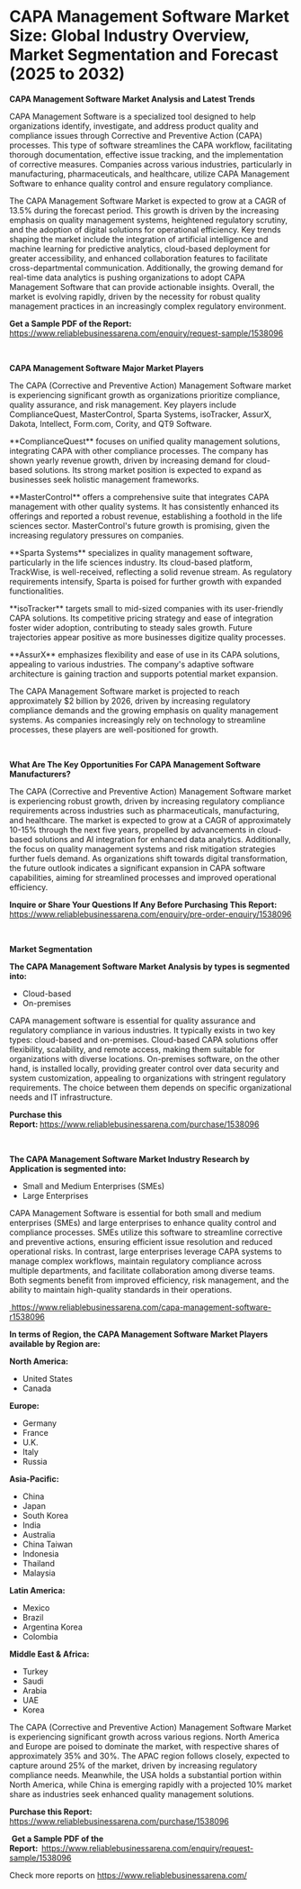 <p><h1>CAPA Management Software Market Size: Global Industry Overview, Market Segmentation and Forecast (2025 to 2032)</h1></p><p><strong>CAPA Management Software Market Analysis and Latest Trends</strong></p>
<p><p>CAPA Management Software is a specialized tool designed to help organizations identify, investigate, and address product quality and compliance issues through Corrective and Preventive Action (CAPA) processes. This type of software streamlines the CAPA workflow, facilitating thorough documentation, effective issue tracking, and the implementation of corrective measures. Companies across various industries, particularly in manufacturing, pharmaceuticals, and healthcare, utilize CAPA Management Software to enhance quality control and ensure regulatory compliance.</p><p>The CAPA Management Software Market is expected to grow at a CAGR of 13.5% during the forecast period. This growth is driven by the increasing emphasis on quality management systems, heightened regulatory scrutiny, and the adoption of digital solutions for operational efficiency. Key trends shaping the market include the integration of artificial intelligence and machine learning for predictive analytics, cloud-based deployment for greater accessibility, and enhanced collaboration features to facilitate cross-departmental communication. Additionally, the growing demand for real-time data analytics is pushing organizations to adopt CAPA Management Software that can provide actionable insights. Overall, the market is evolving rapidly, driven by the necessity for robust quality management practices in an increasingly complex regulatory environment.</p></p>
<p><strong>Get a Sample PDF of the Report:&nbsp;</strong> <a href="https://www.reliablebusinessarena.com/enquiry/request-sample/1538096?utm_campaign=3041&utm_medium=2&utm_source=Github&utm_content=ia&utm_term=10032025&utm_id=capa-management-software">https://www.reliablebusinessarena.com/enquiry/request-sample/1538096</a></p>
<p>&nbsp;</p>
<p><strong>CAPA Management Software Major Market Players</strong></p>
<p><p>The CAPA (Corrective and Preventive Action) Management Software market is experiencing significant growth as organizations prioritize compliance, quality assurance, and risk management. Key players include ComplianceQuest, MasterControl, Sparta Systems, isoTracker, AssurX, Dakota, Intellect, Form.com, Cority, and QT9 Software.</p><p>**ComplianceQuest** focuses on unified quality management solutions, integrating CAPA with other compliance processes. The company has shown yearly revenue growth, driven by increasing demand for cloud-based solutions. Its strong market position is expected to expand as businesses seek holistic management frameworks.</p><p>**MasterControl** offers a comprehensive suite that integrates CAPA management with other quality systems. It has consistently enhanced its offerings and reported a robust revenue, establishing a foothold in the life sciences sector. MasterControl's future growth is promising, given the increasing regulatory pressures on companies.</p><p>**Sparta Systems** specializes in quality management software, particularly in the life sciences industry. Its cloud-based platform, TrackWise, is well-received, reflecting a solid revenue stream. As regulatory requirements intensify, Sparta is poised for further growth with expanded functionalities.</p><p>**isoTracker** targets small to mid-sized companies with its user-friendly CAPA solutions. Its competitive pricing strategy and ease of integration foster wider adoption, contributing to steady sales growth. Future trajectories appear positive as more businesses digitize quality processes.</p><p>**AssurX** emphasizes flexibility and ease of use in its CAPA solutions, appealing to various industries. The company's adaptive software architecture is gaining traction and supports potential market expansion.</p><p>The CAPA Management Software market is projected to reach approximately $2 billion by 2026, driven by increasing regulatory compliance demands and the growing emphasis on quality management systems. As companies increasingly rely on technology to streamline processes, these players are well-positioned for growth.</p></p>
<p>&nbsp;</p>
<p><strong>What Are The Key Opportunities For CAPA Management Software Manufacturers?</strong></p>
<p><p>The CAPA (Corrective and Preventive Action) Management Software market is experiencing robust growth, driven by increasing regulatory compliance requirements across industries such as pharmaceuticals, manufacturing, and healthcare. The market is expected to grow at a CAGR of approximately 10-15% through the next five years, propelled by advancements in cloud-based solutions and AI integration for enhanced data analytics. Additionally, the focus on quality management systems and risk mitigation strategies further fuels demand. As organizations shift towards digital transformation, the future outlook indicates a significant expansion in CAPA software capabilities, aiming for streamlined processes and improved operational efficiency.</p></p>
<p><strong>Inquire or Share Your Questions If Any Before Purchasing This Report:</strong> <a href="https://www.reliablebusinessarena.com/enquiry/pre-order-enquiry/1538096?utm_campaign=3041&utm_medium=2&utm_source=Github&utm_content=ia&utm_term=10032025&utm_id=capa-management-software">https://www.reliablebusinessarena.com/enquiry/pre-order-enquiry/1538096</a></p>
<p>&nbsp;</p>
<p><strong>Market Segmentation</strong></p>
<p><strong>The CAPA Management Software Market Analysis by types is segmented into:</strong></p>
<p><ul><li>Cloud-based</li><li>On-premises</li></ul></p>
<p><p>CAPA management software is essential for quality assurance and regulatory compliance in various industries. It typically exists in two key types: cloud-based and on-premises. Cloud-based CAPA solutions offer flexibility, scalability, and remote access, making them suitable for organizations with diverse locations. On-premises software, on the other hand, is installed locally, providing greater control over data security and system customization, appealing to organizations with stringent regulatory requirements. The choice between them depends on specific organizational needs and IT infrastructure.</p></p>
<p><strong>Purchase this Report:&nbsp;</strong><a href="https://www.reliablebusinessarena.com/purchase/1538096?utm_campaign=3041&utm_medium=2&utm_source=Github&utm_content=ia&utm_term=10032025&utm_id=capa-management-software">https://www.reliablebusinessarena.com/purchase/1538096</a></p>
<p>&nbsp;</p>
<p><strong>The CAPA Management Software Market Industry Research by Application is segmented into:</strong></p>
<p><ul><li>Small and Medium Enterprises (SMEs)</li><li>Large Enterprises</li></ul></p>
<p><p>CAPA Management Software is essential for both small and medium enterprises (SMEs) and large enterprises to enhance quality control and compliance processes. SMEs utilize this software to streamline corrective and preventive actions, ensuring efficient issue resolution and reduced operational risks. In contrast, large enterprises leverage CAPA systems to manage complex workflows, maintain regulatory compliance across multiple departments, and facilitate collaboration among diverse teams. Both segments benefit from improved efficiency, risk management, and the ability to maintain high-quality standards in their operations.</p></p>
<p><a href="https://www.reliablebusinessarena.com/capa-management-software-r1538096?utm_campaign=3041&utm_medium=2&utm_source=Github&utm_content=ia&utm_term=10032025&utm_id=capa-management-software">&nbsp;https://www.reliablebusinessarena.com/capa-management-software-r1538096</a></p>
<p><strong>In terms of Region, the CAPA Management Software Market Players available by Region are:</strong></p>
<p>
    <p> <strong> North America: </strong>
        <ul>
            <li>United States</li>
            <li>Canada</li>
        </ul>
        </p> 
    <p> <strong> Europe: </strong>
        <ul>
            <li>Germany</li>
            <li>France</li>
            <li>U.K.</li>
            <li>Italy</li>
            <li>Russia</li>
        </ul>
        </p> 
    <p> <strong> Asia-Pacific: </strong>
        <ul>
            <li>China</li>
            <li>Japan</li>
            <li>South Korea</li>
            <li>India</li>
            <li>Australia</li>
            <li>China Taiwan</li>
            <li>Indonesia</li>
            <li>Thailand</li>
            <li>Malaysia</li>
        </ul>
        </p> 
    <p> <strong> Latin America: </strong>
        <ul>
            <li>Mexico</li>
            <li>Brazil</li>
            <li>Argentina Korea</li>
            <li>Colombia</li>
        </ul>
        </p> 
    <p> <strong> Middle East & Africa: </strong>
        <ul>
            <li>Turkey</li>
            <li>Saudi</li>
            <li>Arabia</li>
            <li>UAE</li>
            <li>Korea</li>
        </ul>
    </p>
    </p>
<p><p>The CAPA (Corrective and Preventive Action) Management Software Market is experiencing significant growth across various regions. North America and Europe are poised to dominate the market, with respective shares of approximately 35% and 30%. The APAC region follows closely, expected to capture around 25% of the market, driven by increasing regulatory compliance needs. Meanwhile, the USA holds a substantial portion within North America, while China is emerging rapidly with a projected 10% market share as industries seek enhanced quality management solutions.</p></p>
<p><strong>Purchase this Report: </strong><a href="https://www.reliablebusinessarena.com/purchase/1538096?utm_campaign=3041&utm_medium=2&utm_source=Github&utm_content=ia&utm_term=10032025&utm_id=capa-management-software">https://www.reliablebusinessarena.com/purchase/1538096</a></p>
<p>&nbsp;<strong>Get a Sample PDF of the Report:&nbsp;&nbsp;</strong><a href="https://www.reliablebusinessarena.com/enquiry/request-sample/1538096?utm_campaign=3041&utm_medium=2&utm_source=Github&utm_content=ia&utm_term=10032025&utm_id=capa-management-software">https://www.reliablebusinessarena.com/enquiry/request-sample/1538096</a></p>
<p><strong></strong></p>
<p>Check more reports on <a href="https://www.reliablebusinessarena.com/?utm_campaign=3041&utm_medium=2&utm_source=Github&utm_content=ia&utm_term=10032025&utm_id=capa-management-software">https://www.reliablebusinessarena.com/</a></p>
